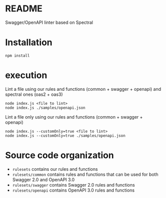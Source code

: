 # README #

Swagger/OpenAPI linter based on Spectral

# Installation

```
npm install
```

# execution 

Lint a file using our rules and functions (common + swagger + openapi) and spectral ones (oas2 + oas3)
```
node index.js <file to lint>
node index.js ./samples/openapi.json
```

Lint a file only using our rules and functions (common + swagger + openapi)
```
node index.js --customOnly=true <file to lint>
node index.js --customOnly=true ./samples/openapi.json
```

# Source code organization

- `rulesets` contains our rules and functions
- `rulesets/common` contains rules and functions that can be used for both Swagger 2.0 and OpenAPI 3.0
- `rulesets/swagger` contains Swagger 2.0 rules and functions
- `rulesets/openapi` contains OpenAPI 3.0 rules and functions
